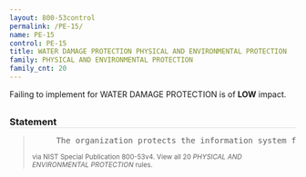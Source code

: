 ```yaml
---
layout: 800-53control
permalink: /PE-15/
name: PE-15
control: PE-15
title: WATER DAMAGE PROTECTION PHYSICAL AND ENVIRONMENTAL PROTECTION
family: PHYSICAL AND ENVIRONMENTAL PROTECTION
family_cnt: 20
---
```

<p class="text-info">Failing to implement for WATER DAMAGE PROTECTION is of <b>LOW</b> impact.</p>

<h3 style="border-bottom:1px solid #ddd;margin:30px 0 8px 0;">Statement</h3>
<blockquote>
<pre>     The organization protects the information system from damage resulting from water leakage by providing master shutoff or isolation valves that are accessible, working properly, and known to key personnel. 
</pre>
<p><small>via NIST Special Publication 800-53v4. View all 20 <i>PHYSICAL AND ENVIRONMENTAL PROTECTION</i> rules. <a href="/cce/ssg/group/$Group_id"><span class="glyphicon glyphicon-link"></span></a> </small></p>
</blockquote>

